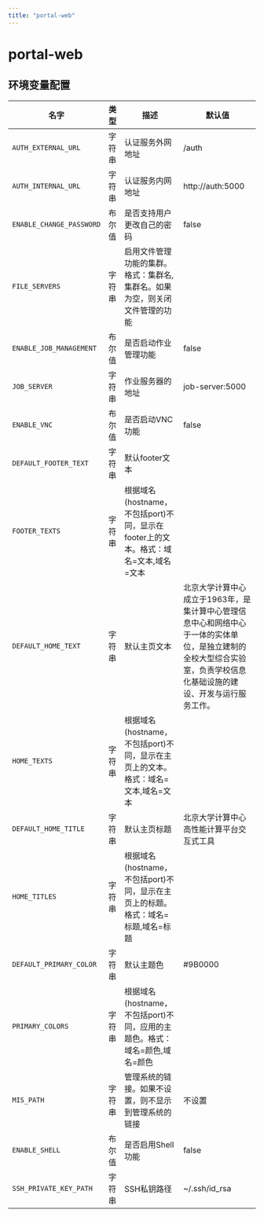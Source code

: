 ```yaml
---
title: "portal-web"
---
```


# portal-web

## 环境变量配置



<!-- ENV TABLE START -->

| 名字 | 类型 | 描述 | 默认值 |
| -- | -- | -- | -- |
|`AUTH_EXTERNAL_URL`|字符串|认证服务外网地址|/auth|
|`AUTH_INTERNAL_URL`|字符串|认证服务内网地址|http://auth:5000|
|`ENABLE_CHANGE_PASSWORD`|布尔值|是否支持用户更改自己的密码|false|
|`FILE_SERVERS`|字符串|启用文件管理功能的集群。格式：集群名,集群名。如果为空，则关闭文件管理的功能||
|`ENABLE_JOB_MANAGEMENT`|布尔值|是否启动作业管理功能|false|
|`JOB_SERVER`|字符串|作业服务器的地址|job-server:5000|
|`ENABLE_VNC`|布尔值|是否启动VNC功能|false|
|`DEFAULT_FOOTER_TEXT`|字符串|默认footer文本||
|`FOOTER_TEXTS`|字符串|根据域名(hostname，不包括port)不同，显示在footer上的文本。格式：域名=文本,域名=文本||
|`DEFAULT_HOME_TEXT`|字符串|默认主页文本|北京大学计算中心成立于1963年，是集计算中心管理信息中心和网络中心于一体的实体单位，是独立建制的全校大型综合实验室，负责学校信息化基础设施的建设、开发与运行服务工作。|
|`HOME_TEXTS`|字符串|根据域名(hostname，不包括port)不同，显示在主页上的文本。格式：域名=文本,域名=文本||
|`DEFAULT_HOME_TITLE`|字符串|默认主页标题|北京大学计算中心高性能计算平台交互式工具|
|`HOME_TITLES`|字符串|根据域名(hostname，不包括port)不同，显示在主页上的标题。格式：域名=标题,域名=标题||
|`DEFAULT_PRIMARY_COLOR`|字符串|默认主题色|#9B0000|
|`PRIMARY_COLORS`|字符串|根据域名(hostname，不包括port)不同，应用的主题色。格式：域名=颜色,域名=颜色||
|`MIS_PATH`|字符串|管理系统的链接。如果不设置，则不显示到管理系统的链接|不设置|
|`ENABLE_SHELL`|布尔值|是否启用Shell功能|false|
|`SSH_PRIVATE_KEY_PATH`|字符串|SSH私钥路径|~/.ssh/id_rsa|

<!-- ENV TABLE END -->


